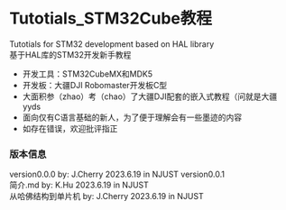 # Tutotials_STM32Cube教程
Tutotials for STM32 development based on HAL library  
基于HAL库的STM32开发新手教程  
- 开发工具：STM32CubeMX和MDK5
- 开发板：大疆DJI Robomaster开发板C型
- 大面积参（zhao）考（chao）了大疆DJI配套的嵌入式教程（问就是大疆yyds
- 面向仅有C语言基础的新人，为了便于理解会有一些墨迹的内容
- 如存在错误，欢迎批评指正

### 版本信息
version0.0.0 by: J.Cherry 2023.6.19 in NJUST
version0.0.1  
    简介.md           by: K.Hu     2023.6.19 in NJUST  
    从哈佛结构到单片机 by: J.Cherry 2023.6.19 in NJUST  
